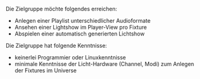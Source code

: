 Die Zielgruppe möchte folgendes erreichen:

* Anlegen einer Playlist unterschiedlicher Audioformate
* Ansehen einer Lightshow im Player-View pro Fixture
* Abspielen einer automatisch generierten Lichtshow

Die Zielgruppe hat folgende Kenntnisse:

* keinerlei Programmier oder Linuxkenntnisse
* minimale Kenntnisse der Licht-Hardware (Channel, Modi) zum Anlegen der Fixtures im Universe